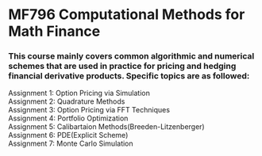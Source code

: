 # MF796 Computational Methods for Math Finance
### This course mainly covers common algorithmic and numerical schemes that are used in practice for pricing and hedging financial derivative products. Specific topics are as followed:  
Assignment 1: Option Pricing via Simulation  
Assignment 2: Quadrature Methods  
Assignment 3: Option Pricing via FFT Techniques  
Assignment 4: Portfolio Optimization  
Assignment 5: Calibartaion Methods(Breeden-Litzenberger)  
Assignment 6: PDE(Explicit Scheme)  
Assignment 7: Monte Carlo Simulation  
